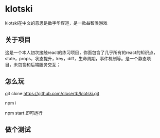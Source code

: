 # klotski
klotski在中文的意思是数字华容道，是一款益智类游戏

## 关于项目
这是一个本人初次接触react的练习项目，你面包含了几乎所有的react的知识点，state，props，状态提升，key，diff，生命周期，事件机制等。是一个静态项目，未包含和后端服务交互；

## 怎么玩
 git clone https://github.com/closertb/klotski.git

 npm i

 npm start 即可运行

 ## 做个测试

